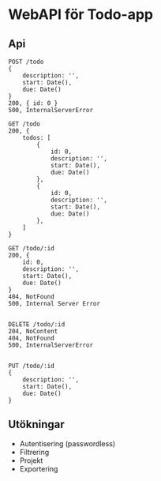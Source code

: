 # WebAPI för Todo-app

## Api

    POST /todo 
    {
        description: '',
        start: Date(),
        due: Date() 
    }
    200, { id: 0 }
    500, InternalServerError

    GET /todo
    200, {
        todos: [
            {
                id: 0,
                description: '',
                start: Date(),
                due: Date()            
            },
            {
                id: 0,
                description: '',
                start: Date(),
                due: Date()            
            },
        ]
    }

    GET /todo/:id 
    200, {
        id: 0,
        description: '',
        start: Date(),
        due: Date()   
    }
    404, NotFound
    500, Internal Server Error


    DELETE /todo/:id
    204, NoContent
    404, NotFound
    500, InternalServerError


    PUT /todo/:id
    {
        description: '',
        start: Date(),
        due: Date() 
    }

## Utökningar

- Autentisering (passwordless)
- Filtrering
- Projekt
- Exportering